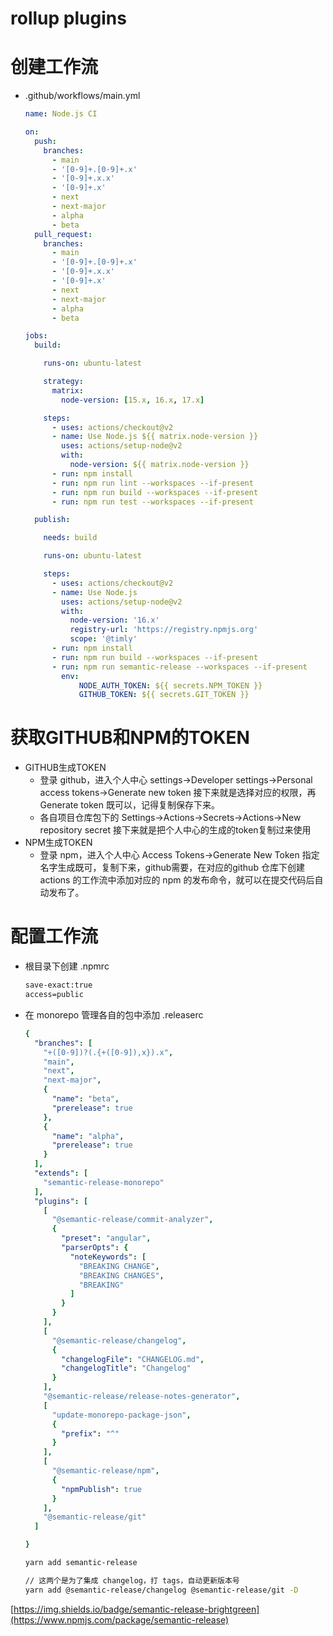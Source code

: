# rollup plugins

# 创建工作流

- .github/workflows/main.yml

  ```yml
  name: Node.js CI

  on:
    push:
      branches:
        - main
        - '[0-9]+.[0-9]+.x'
        - '[0-9]+.x.x'
        - '[0-9]+.x'
        - next
        - next-major
        - alpha
        - beta
    pull_request:
      branches:
        - main
        - '[0-9]+.[0-9]+.x'
        - '[0-9]+.x.x'
        - '[0-9]+.x'
        - next
        - next-major
        - alpha
        - beta

  jobs:
    build:

      runs-on: ubuntu-latest

      strategy:
        matrix:
          node-version: [15.x, 16.x, 17.x]

      steps:
        - uses: actions/checkout@v2
        - name: Use Node.js ${{ matrix.node-version }}
          uses: actions/setup-node@v2
          with:
            node-version: ${{ matrix.node-version }}
        - run: npm install
        - run: npm run lint --workspaces --if-present
        - run: npm run build --workspaces --if-present
        - run: npm run test --workspaces --if-present

    publish:

      needs: build

      runs-on: ubuntu-latest

      steps:
        - uses: actions/checkout@v2
        - name: Use Node.js
          uses: actions/setup-node@v2
          with:
            node-version: '16.x'
            registry-url: 'https://registry.npmjs.org'
            scope: '@timly'
        - run: npm install
        - run: npm run build --workspaces --if-present
        - run: npm run semantic-release --workspaces --if-present
          env:
              NODE_AUTH_TOKEN: ${{ secrets.NPM_TOKEN }}
              GITHUB_TOKEN: ${{ secrets.GIT_TOKEN }}
  ```

# 获取GITHUB和NPM的TOKEN

- GITHUB生成TOKEN
  - 登录 github，进入个人中心 settings->Developer settings->Personal access tokens->Generate new token 接下来就是选择对应的权限，再 Generate token 既可以，记得复制保存下来。
  - 各自项目仓库包下的 Settings->Actions->Secrets->Actions->New repository secret 接下来就是把个人中心的生成的token复制过来使用
- NPM生成TOKEN
  - 登录 npm，进入个人中心  Access Tokens->Generate New Token 指定名字生成既可，复制下来，github需要，在对应的github 仓库下创建 actions 的工作流中添加对应的 npm 的发布命令，就可以在提交代码后自动发布了。

# 配置工作流

- 根目录下创建 .npmrc

    ```tex
    save-exact:true
    access=public
    ```

- 在 monorepo 管理各自的包中添加 .releaserc

  ```yml
  {
    "branches": [
      "+([0-9])?(.{+([0-9]),x}).x",
      "main",
      "next",
      "next-major",
      {
        "name": "beta",
        "prerelease": true
      },
      {
        "name": "alpha",
        "prerelease": true
      }
    ],
    "extends": [
      "semantic-release-monorepo"
    ],
    "plugins": [
      [
        "@semantic-release/commit-analyzer",
        {
          "preset": "angular",
          "parserOpts": {
            "noteKeywords": [
              "BREAKING CHANGE",
              "BREAKING CHANGES",
              "BREAKING"
            ]
          }
        }
      ],
      [
        "@semantic-release/changelog",
        {
          "changelogFile": "CHANGELOG.md",
          "changelogTitle": "Changelog"
        }
      ],
      "@semantic-release/release-notes-generator",
      [
        "update-monorepo-package-json",
        {
          "prefix": "^"
        }
      ],
      [
        "@semantic-release/npm",
        {
          "npmPublish": true
        }
      ],
      "@semantic-release/git"
    ]

  }
  ```

  ```sh
  yarn add semantic-release

  // 这两个是为了集成 changelog，打 tags，自动更新版本号
  yarn add @semantic-release/changelog @semantic-release/git -D
  ```

[https://img.shields.io/badge/semantic-release-brightgreen](https://www.npmjs.com/package/semantic-release)
